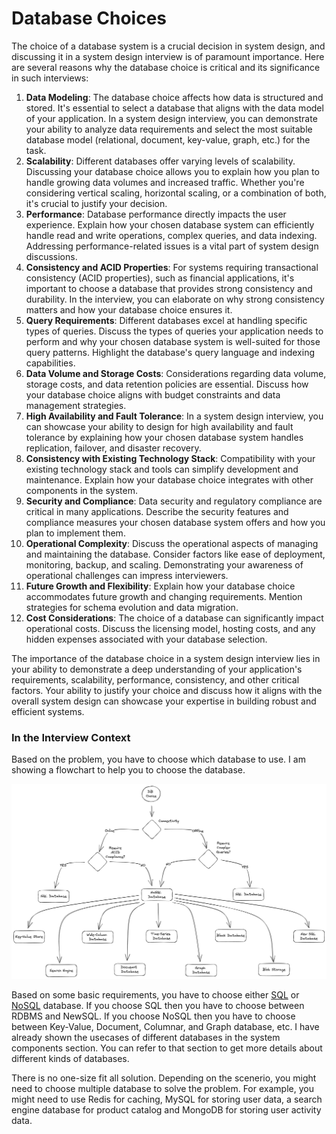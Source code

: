 # Database Choices

The choice of a database system is a crucial decision in system design, and discussing it in a system design interview is of paramount importance. Here are several reasons why the database choice is critical and its significance in such interviews:

1. **Data Modeling**: The database choice affects how data is structured and stored. It's essential to select a database that aligns with the data model of your application. In a system design interview, you can demonstrate your ability to analyze data requirements and select the most suitable database model (relational, document, key-value, graph, etc.) for the task.
2. **Scalability**: Different databases offer varying levels of scalability. Discussing your database choice allows you to explain how you plan to handle growing data volumes and increased traffic. Whether you're considering vertical scaling, horizontal scaling, or a combination of both, it's crucial to justify your decision.
3. **Performance**: Database performance directly impacts the user experience. Explain how your chosen database system can efficiently handle read and write operations, complex queries, and data indexing. Addressing performance-related issues is a vital part of system design discussions.
4. **Consistency and ACID Properties**: For systems requiring transactional consistency (ACID properties), such as financial applications, it's important to choose a database that provides strong consistency and durability. In the interview, you can elaborate on why strong consistency matters and how your database choice ensures it.
5. **Query Requirements**: Different databases excel at handling specific types of queries. Discuss the types of queries your application needs to perform and why your chosen database system is well-suited for those query patterns. Highlight the database's query language and indexing capabilities.
6. **Data Volume and Storage Costs**: Considerations regarding data volume, storage costs, and data retention policies are essential. Discuss how your database choice aligns with budget constraints and data management strategies.
7. **High Availability and Fault Tolerance**: In a system design interview, you can showcase your ability to design for high availability and fault tolerance by explaining how your chosen database system handles replication, failover, and disaster recovery.
8. **Consistency with Existing Technology Stack**: Compatibility with your existing technology stack and tools can simplify development and maintenance. Explain how your database choice integrates with other components in the system.
9. **Security and Compliance**: Data security and regulatory compliance are critical in many applications. Describe the security features and compliance measures your chosen database system offers and how you plan to implement them.
10. **Operational Complexity**: Discuss the operational aspects of managing and maintaining the database. Consider factors like ease of deployment, monitoring, backup, and scaling. Demonstrating your awareness of operational challenges can impress interviewers.
11. **Future Growth and Flexibility**: Explain how your database choice accommodates future growth and changing requirements. Mention strategies for schema evolution and data migration.
12. **Cost Considerations**: The choice of a database can significantly impact operational costs. Discuss the licensing model, hosting costs, and any hidden expenses associated with your database selection.

The importance of the database choice in a system design interview lies in your ability to demonstrate a deep understanding of your application's requirements, scalability, performance, consistency, and other critical factors. Your ability to justify your choice and discuss how it aligns with the overall system design can showcase your expertise in building robust and efficient systems.

### In the Interview Context

Based on the problem, you have to choose which database to use. I am showing a flowchart to help you to choose the database.

![Database Choices](../_assets/images/interview-techniques/database-choices.png "Database Choices")

Based on some basic requirements, you have to choose either [SQL](/system-components/relational-database.md) or [NoSQL](/system-components/nosql-database.md) database. If you choose SQL then you have to choose between RDBMS and NewSQL. If you choose NoSQL then you have to choose between Key-Value, Document, Columnar, and Graph database, etc. I have already shown the usecases of different databases in the system components section. You can refer to that section to get more details about different kinds of databases.

There is no one-size fit all solution. Depending on the scenerio, you might need to choose multiple database to solve the problem. For example, you might need to use Redis for caching, MySQL for storing user data, a search engine database for product catalog and MongoDB for storing user activity data.